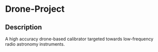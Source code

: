 # Drone-Project
## Description
A high accuracy drone-based calibrator targeted towards low-frequency radio astronomy instruments. 
